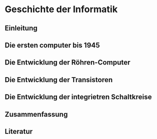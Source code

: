 # Geschichte der Informatik

## Einleitung

## Die ersten computer bis 1945

## Die Entwicklung der Röhren-Computer

## Die Entwicklung der Transistoren

## Die Entwicklung der integrietren Schaltkreise

## Zusammenfassung

## Literatur
